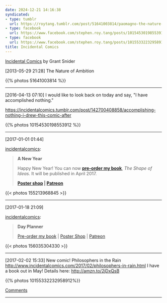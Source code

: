 ```yaml
---
date: 2024-12-21 14:16:38
syndicated:
- type: tumblr
  url: https://roytang.tumblr.com/post/51641003814/paomagno-the-nature-of-ambition
- type: facebook
  url: https://www.facebook.com/stephen.roy.tang/posts/10154530198553912
- type: facebook
  url: https://www.facebook.com/stephen.roy.tang/posts/10155332232958912
title: Incidental Comics
---
```


[Incidental Comics](http://www.incidentalcomics.com/) by Grant Snider

<time id="51641003814">[2013-05-29 21:28] </time>The Nature of Ambition

{{% photos 51641003814 %}}

---

<time id="10154530198553912">[2016-04-13 07:10] </time> I would like to look back on today and say, "I have accomplished nothing."

https://incidentalcomics.tumblr.com/post/142700408858/accomplishing-nothing-i-drew-this-comic-after

{{% photos 10154530198553912 %}}

---

<time id="155213968845">[2017-01-01 01:44] </time> <p><a href="http://incidentalcomics.tumblr.com/post/155210764828/a-new-year-happy-new-year-you-can-now-pre-order" class="tumblr_blog">incidentalcomics</a>:</p><blockquote>
<p><b>A New Year</b></p>
<p>Happy New Year! You can now <a href="https://www.amazon.com/Shape-Ideas-Illustrated-Exploration-Creativity/dp/1419723170"><b>pre-order my book</b></a>, <i>The Shape of Ideas. </i>It will be published in April 2017.</p>
<p><b><a href="http://incidentalcomics.storenvy.com/">Poster shop</a> | <a href="https://www.patreon.com/incidentalcomics">Patreon</a></b></p>
</blockquote>

{{< photos 155213968845 >}}

---

<time id="156035304330">[2017-01-18 21:09] </time> <p><a href="http://incidentalcomics.tumblr.com/post/155993853743/day-planner-pre-order-my-book-poster-shop" class="tumblr_blog">incidentalcomics</a>:</p>

<blockquote><p><b>Day Planner</b></p><p><a href="http://t.umblr.com/redirect?z=https%3A%2F%2Fwww.amazon.com%2FShape-Ideas-Illustrated-Exploration-Creativity%2Fdp%2F1419723170&amp;t=YjQ5MDJkNjQ5ZjQ3NmU5NDc2OWQ3NTQ2ZmE1MjkzY2VhM2U2Y2JkMyxoZ29TYXZhWQ%3D%3D&amp;b=t%3AISjZ0jPFQy-t2DHKKRJl5g&amp;p=http%3A%2F%2Fincidentalcomics.tumblr.com%2Fpost%2F155725771043%2Fadvice-to-writers-pre-order-my-book-poster-shop&amp;m=1">Pre-order my book</a> | <a href="http://t.umblr.com/redirect?z=http%3A%2F%2Fincidentalcomics.storenvy.com%2F&amp;t=NTkxYWQ5NTIxOWM5ZmJhMDZjNGUyMjg1ZmNmZmU5ZDcwYzgwZmE1ZixoZ29TYXZhWQ%3D%3D&amp;b=t%3AISjZ0jPFQy-t2DHKKRJl5g&amp;p=http%3A%2F%2Fincidentalcomics.tumblr.com%2Fpost%2F155725771043%2Fadvice-to-writers-pre-order-my-book-poster-shop&amp;m=1">Poster Shop</a> | <a href="http://t.umblr.com/redirect?z=https%3A%2F%2Fwww.patreon.com%2Fincidentalcomics&amp;t=NTVjYzQzNzE3OTg2NDI1YWQ2YmFmOWMyMzAyNTgxMGRhNGY1MGM1ZixoZ29TYXZhWQ%3D%3D&amp;b=t%3AISjZ0jPFQy-t2DHKKRJl5g&amp;p=http%3A%2F%2Fincidentalcomics.tumblr.com%2Fpost%2F155725771043%2Fadvice-to-writers-pre-order-my-book-poster-shop&amp;m=1">Patreon</a></p></blockquote>

{{< photos 156035304330 >}}

---

<time id="10155332232958912">[2017-02-02 15:33] </time> New comic! Philosophers in the Rain   http://www.incidentalcomics.com/2017/02/philosophers-in-rain.html    I have a book out in May! Details here:   http://amzn.to/2jDxQsB

{{% photos 10155332232958912%}}

[Comments](#comment-29fd3615-12e3-4571-8e50-d5ab7dd5ef66)

---

